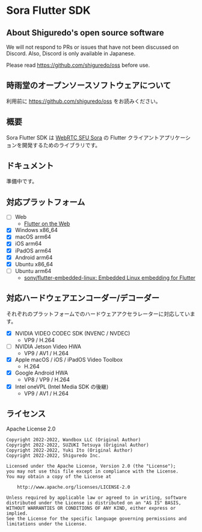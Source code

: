 # Sora Flutter SDK

## About Shiguredo's open source software

We will not respond to PRs or issues that have not been discussed on Discord. Also, Discord is only available in Japanese.

Please read https://github.com/shiguredo/oss before use.

## 時雨堂のオープンソースソフトウェアについて

利用前に https://github.com/shiguredo/oss をお読みください。

## 概要

Sora Flutter SDK は [WebRTC SFU Sora](https://sora.shiguredo.jp) の Flutter クライアントアプリケーションを開発するためのライブラリです。

## ドキュメント

準備中です。

## 対応プラットフォーム

- [ ] Web
    - [Flutter on the Web](https://flutter.dev/multi-platform/web)
- [x] Windows x86_64
- [x] macOS arm64
- [x] iOS arm64
- [x] iPadOS arm64
- [x] Android arm64
- [x] Ubuntu x86_64
- [ ] Ubuntu arm64
    - [sony/flutter\-embedded\-linux: Embedded Linux embedding for Flutter](https://github.com/sony/flutter-embedded-linux)

## 対応ハードウェアエンコーダー/デコーダー

それぞれのプラットフォームでのハードウェアアクセラレーターに対応しています。

- [x] NVIDIA VIDEO CODEC SDK (NVENC / NVDEC)
    - VP9 / H.264
- [ ] NVIDIA Jetson Video HWA
    - VP9 / AV1 / H.264
- [x] Apple macOS / iOS / iPadOS Video Toolbox
    - H.264
- [x] Google Android HWA
    - VP8 / VP9 / H.264
- [x] Intel oneVPL (Intel Media SDK の後継)
    - VP9 / AV1 / H.264

## ライセンス

Apache License 2.0

```
Copyright 2022-2022, Wandbox LLC (Original Author)
Copyright 2022-2022, SUZUKI Tetsuya (Original Author)
Copyright 2022-2022, Yuki Ito (Original Author)
Copyright 2022-2022, Shiguredo Inc.

Licensed under the Apache License, Version 2.0 (the "License");
you may not use this file except in compliance with the License.
You may obtain a copy of the License at

    http://www.apache.org/licenses/LICENSE-2.0

Unless required by applicable law or agreed to in writing, software
distributed under the License is distributed on an "AS IS" BASIS,
WITHOUT WARRANTIES OR CONDITIONS OF ANY KIND, either express or implied.
See the License for the specific language governing permissions and
limitations under the License.
```
